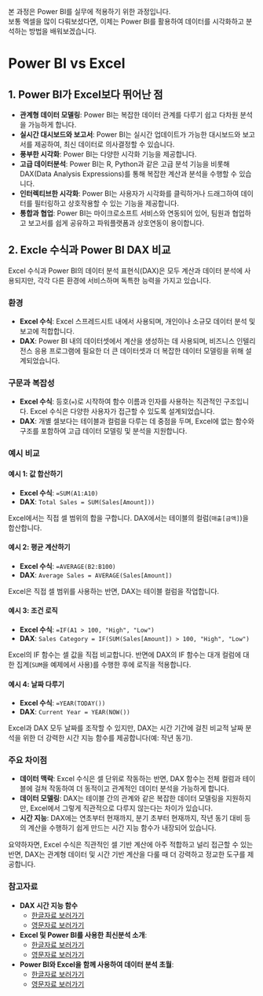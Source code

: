 본 과정은 Power BI를 실무에 적용하기 위한 과정입니다.  
보통 엑셀을 많이 다뤄보셨다면, 이제는 Power BI를 활용하여 데이터를 시각화하고 분석하는 방법을 배워보겠습니다.

# Power BI vs Excel
## 1. Power BI가 Excel보다 뛰어난 점
- **관계형 데이터 모델링**: Power BI는 복잡한 데이터 관계를 다루기 쉽고 다차원 분석을 가능하게 합니다.
- **실시간 대시보드와 보고서**: Power BI는 실시간 업데이트가 가능한 대시보드와 보고서를 제공하여, 최신 데이터로 의사결정할 수 있습니다.
- **풍부한 시각화**: Power BI는 다양한 시각화 기능을 제공합니다.
- **고급 데이터분석**: Power BI는 R, Python과 같은 고급 분석 기능을 비롯해 DAX(Data Analysis Expressions)를 통해 복잡한 계산과 분석을 수행할 수 있습니다.
- **인터렉티브한 시각화**: Power BI는 사용자가 시각화를 클릭하거나 드래그하여 데이터를 필터링하고 상호작용할 수 있는 기능을 제공합니다.
- **통합과 협업**: Power BI는 마이크로소프트 서비스와 연동되어 있어, 팀원과 협업하고 보고서를 쉽게 공유하고 파워플랫폼과 상호연동이 용이합니다.

## 2. Excle 수식과 Power BI DAX 비교
Excel 수식과 Power BI의 데이터 분석 표현식(DAX)은 모두 계산과 데이터 분석에 사용되지만, 각각 다른 환경에 서비스하며 독특한 능력을 가지고 있습니다.  

### 환경
- **Excel 수식**: Excel 스프레드시트 내에서 사용되며, 개인이나 소규모 데이터 분석 및 보고에 적합합니다.
- **DAX**: Power BI 내의 데이터셋에서 계산을 생성하는 데 사용되며, 비즈니스 인텔리전스 응용 프로그램에 필요한 더 큰 데이터셋과 더 복잡한 데이터 모델링을 위해 설계되었습니다.

### 구문과 복잡성
- **Excel 수식**: 등호(`=`)로 시작하여 함수 이름과 인자를 사용하는 직관적인 구조입니다. Excel 수식은 다양한 사용자가 접근할 수 있도록 설계되었습니다.
- **DAX**: 개별 셀보다는 테이블과 컬럼을 다루는 데 중점을 두며, Excel에 없는 함수와 구조를 포함하여 고급 데이터 모델링 및 분석을 지원합니다.

### 예시 비교

#### 예시 1: 값 합산하기
- **Excel 수식**: `=SUM(A1:A10)`
- **DAX**: `Total Sales = SUM(Sales[Amount]))`

Excel에서는 직접 셀 범위의 합을 구합니다. DAX에서는 테이블의 컬럼(`매출[금액]`)을 합산합니다.  

#### 예시 2: 평균 계산하기
- **Excel 수식**: `=AVERAGE(B2:B100)`
- **DAX**: `Average Sales = AVERAGE(Sales[Amount])`

Excel은 직접 셀 범위를 사용하는 반면, DAX는 테이블 컬럼을 작업합니다.  

#### 예시 3: 조건 로직
- **Excel 수식**: `=IF(A1 > 100, "High", "Low")`
- **DAX**: `Sales Category = IF(SUM(Sales[Amount]) > 100, "High", "Low")`

Excel의 IF 함수는 셀 값을 직접 비교합니다. 반면에 DAX의 IF 함수는 대개 컬럼에 대한 집계(`SUM`을 예제에서 사용)를 수행한 후에 로직을 적용합니다.  

#### 예시 4: 날짜 다루기
- **Excel 수식**: `=YEAR(TODAY())`
- **DAX**: `Current Year = YEAR(NOW())`

Excel과 DAX 모두 날짜를 조작할 수 있지만, DAX는 시간 기간에 걸친 비교적 날짜 분석을 위한 더 강력한 시간 지능 함수를 제공합니다(예: 작년 동기).  

### 주요 차이점
- **데이터 맥락**: Excel 수식은 셀 단위로 작동하는 반면, DAX 함수는 전체 컬럼과 테이블에 걸쳐 작동하여 더 동적이고 관계적인 데이터 분석을 가능하게 합니다.
- **데이터 모델링**: DAX는 테이블 간의 관계와 같은 복잡한 데이터 모델링을 지원하지만, Excel에서 그렇게 직관적으로 다루지 않는다는 차이가 있습니다.
- **시간 지능**: DAX에는 연초부터 현재까지, 분기 초부터 현재까지, 작년 동기 대비 등의 계산을 수행하기 쉽게 만드는 시간 지능 함수가 내장되어 있습니다.

요약하자면, Excel 수식은 직관적인 셀 기반 계산에 아주 적합하고 널리 접근할 수 있는 반면, DAX는 관계형 데이터 및 시간 기반 계산을 다룰 때 더 강력하고 정교한 도구를 제공합니다. 

### 참고자료
- **DAX 시간 지능 함수**
  - [한글자료 보러가기](https://learn.microsoft.com/ko-kr/dax/time-intelligence-functions-dax?WT.mc_id=DX-MVP-5005254)
  - [영문자료 보러가기](https://learn.microsoft.com/en-us/dax/time-intelligence-functions-dax?WT.mc_id=DX-MVP-5005254)
- **Excel 및 Power BI를 사용한 최신분석 소개**:
  - [한글자료 보러가기](https://learn.microsoft.com/ko-kr/training/modules/modern-analytics-intro/?WT.mc_id=DX-MVP-5005254)
  - [영문자료 보러가기](https://learn.microsoft.com/en-us/training/modules/modern-analytics-intro/?WT.mc_id=DX-MVP-5005254)
- **Power BI와 Excel을 함께 사용하여 데이터 분석 초월**:
  - [한글자료 보러가기](https://learn.microsoft.com/ko-kr/training/modules/modern-analytics-excel/?WT.mc_id=DX-MVP-5005254)
  - [영문자료 보러가기](https://learn.microsoft.com/en-us/training/modules/modern-analytics-excel/?WT.mc_id=DX-MVP-5005254)